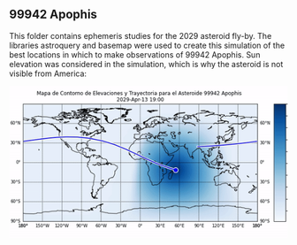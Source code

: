 ## 99942 Apophis
This folder contains ephemeris studies for the 2029 asteroid fly-by. The libraries astroquery and basemap were used to create this simulation of the best locations in which to make observations of 99942 Apophis. Sun elevation was considered in the simulation, which is why the asteroid is not visible from America:

![](ApophisGif.gif)
